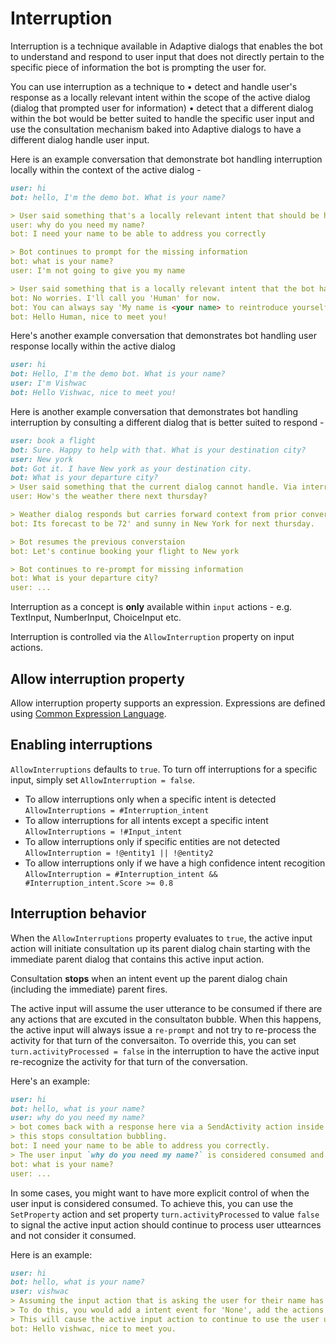 # Interruption

Interruption is a technique available in Adaptive dialogs that enables the bot to understand and respond to user input that does not directly pertain to the specific piece of information the bot is prompting the user for. 

You can use interruption as a technique to
•	detect and handle user's response as a locally relevant intent within the scope of the active dialog (dialog that prompted user for information)
•	detect that a different dialog within the bot would be better suited to handle the specific user input and use the consultation mechanism baked into Adaptive dialogs to have a different dialog handle user input.

Here is an example conversation that demonstrate bot handling interruption locally within the context of the active dialog - 

<a name="local_interrupt"></a>
```markdown
user: hi
bot: hello, I'm the demo bot. What is your name? 

> User said something that's a locally relevant intent that should be handled within the context of the active dialog
user: why do you need my name?      
bot: I need your name to be able to address you correctly 

> Bot continues to prompt for the missing information
bot: what is your name? 
user: I'm not going to give you my name

> User said something that is a locally relevant intent that the bot handles locally. In this case, bot decides to set user name to 'Human' and move on and does not re-prompt
bot: No worries. I'll call you 'Human' for now. 
bot: You can always say 'My name is <your name> to reintroduce yourself to me'
bot: Hello Human, nice to meet you! 
```

Here's another example conversation that demonstrates bot handling user response locally within the active dialog

<a name="local_intent_handling"></a>

```markdown
user: hi
bot: Hello, I'm the demo bot. What is your name?
user: I'm Vishwac
bot: Hello Vishwac, nice to meet you!
```

Here is another example conversation that demonstrates bot handling interruption by consulting a different dialog that is better suited to respond - 

<a name="global_interrupt"></a>
```markdown
user: book a flight
bot: Sure. Happy to help with that. What is your destination city? 
user: New york
bot: Got it. I have New york as your destination city. 
bot: What is your departure city? 
> User said something that the current dialog cannot handle. Via interruption technique, bot can handle this using the 'weather' dialog that is better suited to respond.
user: How's the weather there next thursday? 

> Weather dialog responds but carries forward context from prior conversation
bot: Its forecast to be 72' and sunny in New York for next thursday.

> Bot resumes the previous converstaion
bot: Let's continue booking your flight to New york

> Bot continues to re-prompt for missing information
bot: What is your departure city? 
user: ...
```

Interruption as a concept is **only** available within `input` actions - e.g. TextInput, NumberInput, ChoiceInput etc. 

Interruption is controlled via the `AllowInterruption` property on input actions. 

## Allow interruption property

Allow interruption property supports an expression. Expressions are defined using [Common Expression Language][1]. 

## Enabling interruptions

`AllowInterruptions` defaults to `true`. To turn off interruptions for a specific input, simply set `AllowInterruption = false`.

- To allow interruptions only when a specific intent is detected `AllowInterruptions = #Interruption_intent`
- To allow interruptions for all intents except a specific intent `AllowInterruptions = !#Input_intent`
- To allow interruptions only if specific entities are not detected `AllowInterruption = !@entity1 || !@entity2`
- To allow interruptions only if we have a high confidence intent recogition `AllowInterruption = #Interruption_intent && #Interruption_intent.Score >= 0.8`


## Interruption behavior
When the `AllowInterruptions` property evaluates to `true`, the active input action will initiate consultation up its parent dialog chain starting with the immediate parent dialog that contains this active input action. 

Consultation **stops** when an intent event up the parent dialog chain (including the immediate) parent fires. 

The active input will assume the user utterance to be consumed if there are any actions that are excuted in the consultaton bubble. When this happens, the active input will always issue a `re-prompt` and not try to re-process the activity for that turn of the conversaiton. To override this, you can set `turn.activityProcessed = false` in the interruption to have the active input re-recognize the activity for that turn of the conversation.

Here's an example: 

```markdown
user: hi
bot: hello, what is your name?
user: why do you need my name? 
> bot comes back with a response here via a SendActivity action inside a 'whyName' intent event handler in the parent dialog that contains this active input step. 
> this stops consultation bubbling. 
bot: I need your name to be able to address you correctly. 
> The user input `why do you need my name?` is considered consumed and the active input step issues a re-prompt
bot: what is your name? 
user: ...
```

In some cases, you might want to have more explicit control of when the user input is considered consumed. To achieve this, you can use the `SetProperty` action and set property `turn.activityProcessed` to value `false` to signal the active input action should continue to process user uttearnces and not consider it consumed. 

Here is an example: 
```markdown
user: hi
bot: hello, what is your name? 
user: vishwac
> Assuming the input action that is asking the user for their name has AllowInterruption = true, the parent dialog's recognizer might come back with a 'None' intent. In the intent event action for 'None' intent, you might want to perform some other actions (e.g. send a trace, log something, make a HTTP call etc) and subsequently have the input re-evaluate user utterance. 
> To do this, you would add a intent event for 'None', add the actions you would like to have your bot perform and use SetProperty action to set turn.activityProcessed = false. 
> This will cause the active input action to continue to use the user utterance 'vishwac' and process it using its own recognizer. 
bot: Hello vishwac, nice to meet you. 
```

[1]:../../common-expression-language/README.md